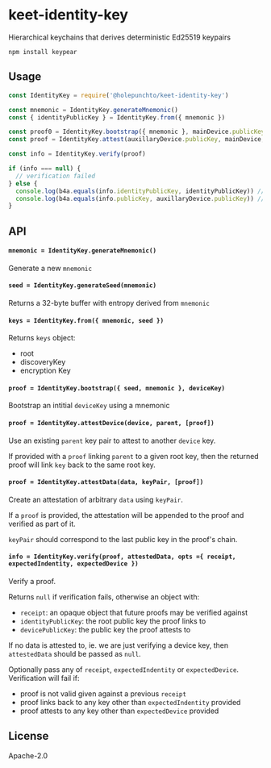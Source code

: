 # keet-identity-key

Hierarchical keychains that derives deterministic Ed25519 keypairs

```
npm install keypear
```

## Usage

``` js
const IdentityKey = require('@holepunchto/keet-identity-key')

const mnemonic = IdentityKey.generateMnemonic()
const { identityPublicKey } = IdentityKey.from({ mnemonic })

const proof0 = IdentityKey.bootstrap({ mnemonic }, mainDevice.publicKey)
const proof = IdentityKey.attest(auxillaryDevice.publicKey, mainDevice, proof0)

const info = IdentityKey.verify(proof)

if (info === null) {
  // verification failed
} else {
  console.log(b4a.equals(info.identityPublicKey, identityPublicKey)) // true
  console.log(b4a.equals(info.publicKey, auxillaryDevice.publicKey)) // true
}
```

## API

#### `mnemonic = IdentityKey.generateMnemonic()`

Generate a new `mnemonic`

#### `seed = IdentityKey.generateSeed(mnemonic)`

Returns a 32-byte buffer with entropy derived from `mnemonic`

#### `keys = IdentityKey.from({ mnemonic, seed })`

Returns `keys` object:
- root
- discoveryKey
- encryption Key

#### `proof = IdentityKey.bootstrap({ seed, mnemonic }, deviceKey)`

Bootstrap an intitial `deviceKey` using a mnemonic

#### `proof = IdentityKey.attestDevice(device, parent, [proof])`

Use an existing `parent` key pair to attest to another `device` key.

If provided with a `proof` linking `parent` to a given root key, then the returned proof will link `key` back to the same root key.

#### `proof = IdentityKey.attestData(data, keyPair, [proof])`

Create an attestation of arbitrary `data` using `keyPair`.

If a `proof` is provided, the attestation will be appended to the proof and verified as part of it.

`keyPair` should correspond to the last public key in the proof's chain.

#### `info = IdentityKey.verify(proof, attestedData, opts ={ receipt, expectedIndentity, expectedDevice })`

Verify a proof.

Returns `null` if verification fails, otherwise an object with:
- `receipt`: an opaque object that future proofs may be verified against
- `identityPublicKey`: the root public key the proof links to
- `devicePublicKey`: the public key the proof attests to

If no data is attested to, ie. we are just verifying a device key, then `attestedData` should be passed as `null`.

Optionally pass any of `receipt`, `expectedIndentity` or `expectedDevice`. Verification will fail if:

- proof is not valid given against a previous `receipt`
- proof links back to any key other than `expectedIndentity` provided
- proof attests to any key other than `expectedDevice` provided

## License

Apache-2.0
